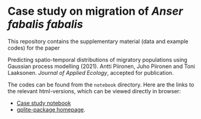 # Case study on migration of _Anser fabalis fabalis_

This repository contains the supplementary material (data and example codes) for the paper

Predicting spatio-temporal distributions of migratory populations using Gaussian process modelling (2021). Antti Piironen, Juho Piironen and Toni Laaksonen. _Journal of Applied Ecology_, accepted for publication.

The codes can be found from the `notebook` directory. Here are the links to the relevant html-versions, which can be viewed directly in browser:

* [Case study notebook](https://jpiironen.github.io/material/anser_fabalis/anser_fabalis.html)
* [gplite-package homepage](https://github.com/jpiironen/gplite).
